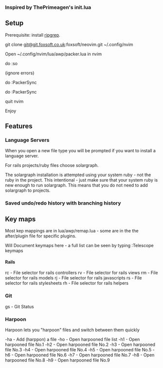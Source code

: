 ### Inspired by ThePrimeagen's init.lua

## Setup

Prerequisite: install [ripgrep](https://github.com/BurntSushi/ripgrep).


git clone git@git.foxsoft.co.uk:foxsoft/neovim.git ~/.config/nvim

Open ~/.config/nvim/lua/awp/packer.lua in nvim

do :so

(ignore errors)

do :PackerSync

do :PackerSync

quit nvim

Enjoy

## Features

### Language Servers

When you open a new file type you will be prompted if you want to install a language server.

For rails projects/ruby files choose solargraph.

The solargraph installation is attempted using your system ruby - not the ruby in the
project.  This intentional - just make sure that your system ruby is new enough to run
solargraph.  This means that you do not need to add solargraph to projects.

### Saved undo/redo history with branching history

## Key maps

Most kep mappings are in lua/awp/remap.lua - some are in the the after/plugin file for
specific plugins.

Will Document keymaps here - a full list can be seen by typing :Telescope keymaps

#### Rails

<SPACE>rc - File selector for rails controllers
<SPACE>rv - File selector for rails views
<SPACE>rm - File selector for rails models
<SPACE>rj - File selector for rails javascripts
<SPACE>rs - File selector for rails stylesheets
<SPACE>rh - File selector for rails helpers

### Git
<SPACE>gs - Git Status

### Harpoon
Harpoon lets you "harpoon" files and switch between them quickly

<SPACE>-ha - Add (harppon) a file
<SPACE>-ho - Open harpooned file list
<SPACE>-h1 - Open harpooned file No.1
<SPACE>-h2 - Open harpooned file No.2
<SPACE>-h3 - Open harpooned file No.3
<SPACE>-h4 - Open harpooned file No.4
<SPACE>-h5 - Open harpooned file No.5
<SPACE>-h6 - Open harpooned file No.6
<SPACE>-h7 - Open harpooned file No.7
<SPACE>-h8 - Open harpooned file No.8
<SPACE>-h9 - Open harpooned file No.9
